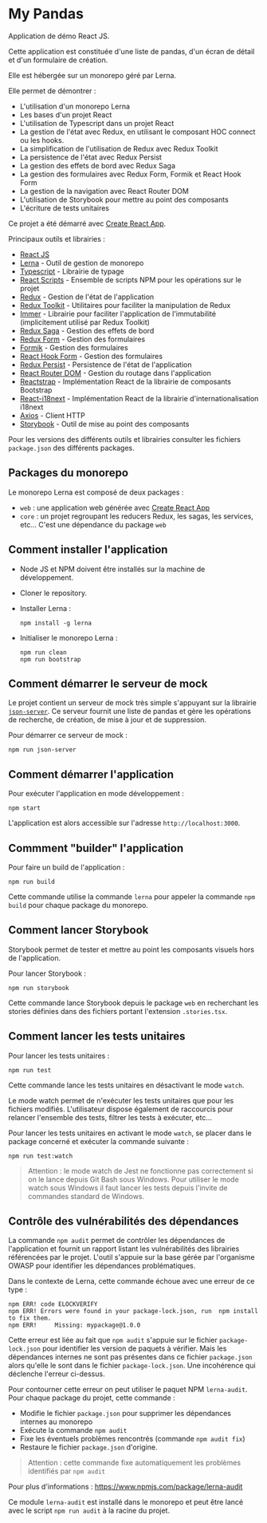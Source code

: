 # My Pandas

Application de démo React JS.

Cette application est constituée d'une liste de pandas, d'un écran de détail et d'un formulaire de création.

Elle est hébergée sur un monorepo géré par Lerna.

Elle permet de démontrer :

- L'utilisation d'un monorepo Lerna
- Les bases d'un projet React
- L'utilisation de Typescript dans un projet React
- La gestion de l'état avec Redux, en utilisant le composant HOC connect ou les hooks.
- La simplification de l'utilisation de Redux avec Redux Toolkit
- La persistence de l'état avec Redux Persist
- La gestion des effets de bord avec Redux Saga
- La gestion des formulaires avec Redux Form, Formik et React Hook Form
- La gestion de la navigation avec React Router DOM
- L'utilisation de Storybook pour mettre au point des composants
- L'écriture de tests unitaires

Ce projet a été démarré avec [Create React App](https://github.com/facebook/create-react-app).

Principaux outils et librairies :

- [React JS](https://reactjs.org/)
- [Lerna](https://lerna.js.org/) - Outil de gestion de monorepo
- [Typescript](https://www.typescriptlang.org/) - Librairie de typage
- [React Scripts](https://www.npmjs.com/package/react-scripts) - Ensemble de scripts NPM pour les opérations sur le projet
- [Redux](https://redux.js.org/) - Gestion de l'état de l'application
- [Redux Toolkit](https://redux-toolkit.js.org/) - Utilitaires pour faciliter la manipulation de Redux
- [Immer](https://immerjs.github.io/immer/) - Librairie pour faciliter l'application de l'immutabilité (implicitement utilisé par Redux Toolkit)
- [Redux Saga](https://github.com/redux-saga/redux-saga) - Gestion des effets de bord
- [Redux Form](https://redux-form.com/) - Gestion des formulaires
- [Formik](https://jaredpalmer.com/formik) - Gestion des formulaires
- [React Hook Form](https://react-hook-form.com/) - Gestion des formulaires
- [Redux Persist](https://github.com/rt2zz/redux-persist) - Persistence de l'état de l'application
- [React Router DOM](https://github.com/ReactTraining/react-router/tree/master/packages/react-router-dom) - Gestion du routage dans l'application
- [Reactstrap](https://material-ui.com/) - Implémentation React de la librairie de composants Bootstrap
- [React-i18next](https://react.i18next.com/) - Implémentation React de la librairie d'internationalisation i18next
- [Axios](https://github.com/axios/axios) - Client HTTP
- [Storybook](https://storybook.js.org/) - Outil de mise au point des composants

Pour les versions des différents outils et librairies consulter les fichiers `package.json` des différents packages.

## Packages du monorepo

Le monorepo Lerna est composé de deux packages :

- `web` : une application web générée avec [Create React App](https://github.com/facebook/create-react-app)
- `core` : un projet regroupant les reducers Redux, les sagas, les services, etc... C'est une dépendance du package `web`

## Comment installer l'application

- Node JS et NPM doivent être installés sur la machine de développement.

- Cloner le repository.

- Installer Lerna :

  ```
  npm install -g lerna
  ```

- Initialiser le monorepo Lerna :

  ```
  npm run clean
  npm run bootstrap
  ```

## Comment démarrer le serveur de mock

Le projet contient un serveur de mock très simple s'appuyant sur la librairie [`json-server`](https://github.com/typicode/json-server). Ce serveur fournit une liste de pandas et gère les opérations de recherche, de création, de mise à jour et de suppression.

Pour démarrer ce serveur de mock :

```
npm run json-server
```

## Comment démarrer l'application

Pour exécuter l'application en mode développement :

```
npm start
```

L'application est alors accessible sur l'adresse `http://localhost:3000`.

## Commment "builder" l'application

Pour faire un build de l'application :

```
npm run build
```

Cette commande utilise la commande `lerna` pour appeler la commande `npm build` pour chaque package du monorepo.

## Comment lancer Storybook

Storybook permet de tester et mettre au point les composants visuels hors de l'application.

Pour lancer Storybook :

```
npm run storybook
```

Cette commande lance Storybook depuis le package `web` en recherchant les stories définies dans des fichiers portant l'extension `.stories.tsx`.

## Comment lancer les tests unitaires

Pour lancer les tests unitaires :

```
npm run test
```

Cette commande lance les tests unitaires en désactivant le mode `watch`.

Le mode watch permet de n'exécuter les tests unitaires que pour les fichiers modifiés. L'utilisateur dispose également de raccourcis pour relancer l'ensemble des tests, filtrer les tests à exécuter, etc...

Pour lancer les tests unitaires en activant le mode `watch`, se placer dans le package concerné et exécuter la commande suivante :

```
npm run test:watch
```

> Attention : le mode watch de Jest ne fonctionne pas correctement si on le lance depuis Git Bash sous Windows. Pour utiliser le mode watch sous Windows il faut lancer les tests depuis l'invite de commandes standard de Windows.

## Contrôle des vulnérabilités des dépendances

La commande `npm audit` permet de contrôler les dépendances de l'application et fournit un rapport listant les vulnérabilités des librairies référencées par le projet. L'outil s'appuie sur la base gérée par l'organisme OWASP pour identifier les dépendances problématiques.

Dans le contexte de Lerna, cette commande échoue avec une erreur de ce type :

```
npm ERR! code ELOCKVERIFY
npm ERR! Errors were found in your package-lock.json, run  npm install  to fix them.
npm ERR!     Missing: mypackage@1.0.0
```

Cette erreur est liée au fait que `npm audit` s'appuie sur le fichier `package-lock.json` pour identifier les version de paquets à vérifier. Mais les dépendances internes ne sont pas présentes dans ce fichier `package.json` alors qu'elle le sont dans le fichier `package-lock.json`. Une incohérence qui déclenche l'erreur ci-dessus.

Pour contourner cette erreur on peut utiliser le paquet NPM `lerna-audit`. Pour chaque package du projet, cette commande :

- Modifie le fichier `package.json` pour supprimer les dépendances internes au monorepo
- Exécute la commande `npm audit`
- Fixe les éventuels problèmes rencontrés (commande `npm audit fix`)
- Restaure le fichier `package.json` d'origine.

> Attention : cette commande fixe automatiquement les problèmes identifiés par `npm audit`

Pour plus d'informations : https://www.npmjs.com/package/lerna-audit

Ce module `lerna-audit` est installé dans le monorepo et peut être lancé avec le script `npm run audit` à la racine du projet.

